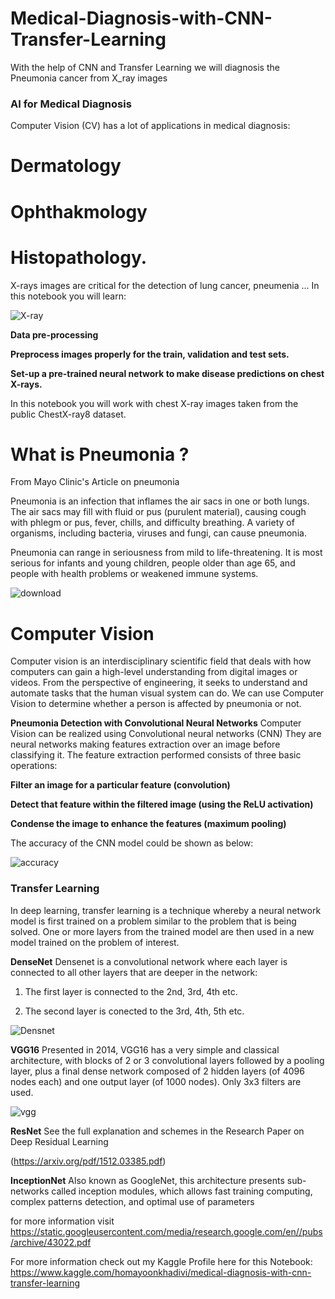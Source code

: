   # Medical-Diagnosis-with-CNN-Transfer-Learning
With the help of CNN and Transfer Learning we will diagnosis the Pneumonia cancer from X_ray images

### AI for Medical Diagnosis
Computer Vision (CV) has a lot of applications in medical diagnosis:

# Dermatology
# Ophthakmology
# Histopathology.
X-rays images are critical for the detection of lung cancer, pneumenia ... In this notebook you will learn:

![X-ray](https://user-images.githubusercontent.com/57557590/104820505-46962000-584a-11eb-9146-73c4af1e0de3.PNG)

**Data pre-processing**

**Preprocess images properly for the train, validation and test sets.**

**Set-up a pre-trained neural network to make disease predictions on chest X-rays.**

In this notebook you will work with chest X-ray images taken from the public ChestX-ray8 dataset.

# What is Pneumonia ?
From Mayo Clinic's Article on pneumonia

Pneumonia is an infection that inflames the air sacs in one or both lungs. The air sacs may fill with fluid or pus (purulent material), causing cough with phlegm or pus, fever, chills, and difficulty breathing. A variety of organisms, including bacteria, viruses and fungi, can cause pneumonia.

Pneumonia can range in seriousness from mild to life-threatening. It is most serious for infants and young children, people older than age 65, and people with health problems or weakened immune systems.

![download](https://user-images.githubusercontent.com/57557590/104820294-10a46c00-5849-11eb-8615-c4630a912f13.png)

# Computer Vision
Computer vision is an interdisciplinary scientific field that deals with how computers can gain a high-level understanding from digital images or videos. From the perspective of engineering, it seeks to understand and automate tasks that the human visual system can do. We can use Computer Vision to determine whether a person is affected by pneumonia or not.

**Pneumonia Detection with Convolutional Neural Networks**
Computer Vision can be realized using Convolutional neural networks (CNN) They are neural networks making features extraction over an image before classifying it. The feature extraction performed consists of three basic operations:

**Filter an image for a particular feature (convolution)**

**Detect that feature within the filtered image (using the ReLU activation)**

**Condense the image to enhance the features (maximum pooling)**

The accuracy of the CNN model could be shown as below:

![accuracy](https://user-images.githubusercontent.com/57557590/104820572-e18efa00-584a-11eb-8487-6534cdf7569f.PNG)

### Transfer Learning
In deep learning, transfer learning is a technique whereby a neural network model is first trained on a problem similar to the problem that is being solved. One or more layers from the trained model are then used in a new model trained on the problem of interest.

**DenseNet**
Densenet is a convolutional network where each layer is connected to all other layers that are deeper in the network:

1) The first layer is connected to the 2nd, 3rd, 4th etc.

2) The second layer is conected to the 3rd, 4th, 5th etc.

![Densnet](https://user-images.githubusercontent.com/57557590/104820637-7eea2e00-584b-11eb-83e0-36e97c6a7144.png)

**VGG16**
Presented in 2014, VGG16 has a very simple and classical architecture, with blocks of 2 or 3 convolutional layers followed by a pooling layer, plus a final dense network composed of 2 hidden layers (of 4096 nodes each) and one output layer (of 1000 nodes). Only 3x3 filters are used.

![vgg](https://user-images.githubusercontent.com/57557590/104820658-a93beb80-584b-11eb-8974-01c778686656.png)

**ResNet**
See the full explanation and schemes in the Research Paper on Deep Residual Learning 

(https://arxiv.org/pdf/1512.03385.pdf)

**InceptionNet**
Also known as GoogleNet, this architecture presents sub-networks called inception modules, which allows fast training computing, complex patterns detection, and optimal use of parameters

for more information visit https://static.googleusercontent.com/media/research.google.com/en//pubs/archive/43022.pdf

For more information check out my Kaggle Profile here for this Notebook:
https://www.kaggle.com/homayoonkhadivi/medical-diagnosis-with-cnn-transfer-learning


